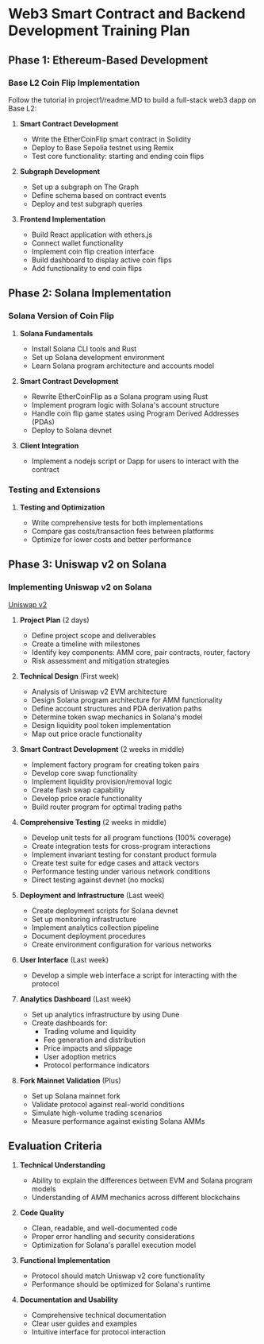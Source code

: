 # Web3 Smart Contract and Backend Development Training Plan

## Phase 1: Ethereum-Based Development

### Base L2 Coin Flip Implementation

Follow the tutorial in project1/readme.MD to build a full-stack web3 dapp on Base L2:

1. **Smart Contract Development**

   - Write the EtherCoinFlip smart contract in Solidity
   - Deploy to Base Sepolia testnet using Remix
   - Test core functionality: starting and ending coin flips

2. **Subgraph Development**

   - Set up a subgraph on The Graph
   - Define schema based on contract events
   - Deploy and test subgraph queries

3. **Frontend Implementation**
   - Build React application with ethers.js
   - Connect wallet functionality
   - Implement coin flip creation interface
   - Build dashboard to display active coin flips
   - Add functionality to end coin flips

## Phase 2: Solana Implementation

### Solana Version of Coin Flip

1. **Solana Fundamentals**

   - Install Solana CLI tools and Rust
   - Set up Solana development environment
   - Learn Solana program architecture and accounts model

2. **Smart Contract Development**

   - Rewrite EtherCoinFlip as a Solana program using Rust
   - Implement program logic with Solana's account structure
   - Handle coin flip game states using Program Derived Addresses (PDAs)
   - Deploy to Solana devnet

3. **Client Integration**

   - Implement a nodejs script or Dapp for users to interact with the contract

### Testing and Extensions

1. **Testing and Optimization**

   - Write comprehensive tests for both implementations
   - Compare gas costs/transaction fees between platforms
   - Optimize for lower costs and better performance

## Phase 3: Uniswap v2 on Solana

### Implementing Uniswap v2 on Solana

[Uniswap v2](https://github.com/Uniswap/v2-core)

1. **Project Plan** (2 days)

   - Define project scope and deliverables
   - Create a timeline with milestones
   - Identify key components: AMM core, pair contracts, router, factory
   - Risk assessment and mitigation strategies

2. **Technical Design** (First week)

   - Analysis of Uniswap v2 EVM architecture
   - Design Solana program architecture for AMM functionality
   - Define account structures and PDA derivation paths
   - Determine token swap mechanics in Solana's model
   - Design liquidity pool token implementation
   - Map out price oracle functionality

3. **Smart Contract Development** (2 weeks in middle)

   - Implement factory program for creating token pairs
   - Develop core swap functionality
   - Implement liquidity provision/removal logic
   - Create flash swap capability
   - Develop price oracle functionality
   - Build router program for optimal trading paths

4. **Comprehensive Testing** (2 weeks in middle)

   - Develop unit tests for all program functions (100% coverage)
   - Create integration tests for cross-program interactions
   - Implement invariant testing for constant product formula
   - Create test suite for edge cases and attack vectors
   - Performance testing under various network conditions
   - Direct testing against devnet (no mocks)

5. **Deployment and Infrastructure** (Last week)

   - Create deployment scripts for Solana devnet
   - Set up monitoring infrastructure
   - Implement analytics collection pipeline
   - Document deployment procedures
   - Create environment configuration for various networks

6. **User Interface** (Last week)

   - Develop a simple web interface a script for interacting with the protocol

7. **Analytics Dashboard** (Last week)

   - Set up analytics infrastructure by using Dune
   - Create dashboards for:
     - Trading volume and liquidity
     - Fee generation and distribution
     - Price impacts and slippage
     - User adoption metrics
     - Protocol performance indicators

8. **Fork Mainnet Validation** (Plus)

   - Set up Solana mainnet fork
   - Validate protocol against real-world conditions
   - Simulate high-volume trading scenarios
   - Measure performance against existing Solana AMMs

## Evaluation Criteria

1. **Technical Understanding**

   - Ability to explain the differences between EVM and Solana program models
   - Understanding of AMM mechanics across different blockchains

2. **Code Quality**

   - Clean, readable, and well-documented code
   - Proper error handling and security considerations
   - Optimization for Solana's parallel execution model

3. **Functional Implementation**

   - Protocol should match Uniswap v2 core functionality
   - Performance should be optimized for Solana's runtime

4. **Documentation and Usability**
   - Comprehensive technical documentation
   - Clear user guides and examples
   - Intuitive interface for protocol interaction
